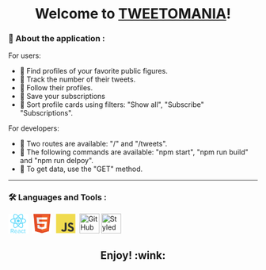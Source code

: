 <h1 align="center">Welcome to <a href="https://yevhen-arkhipov.github.io/tweetomania/" target="_blank">TWEETOMANIA</a>!</h1>

<!-- BLOG-POST-LIST:START -->
### :speech_balloon: About the application :

For users:

- :jigsaw: Find profiles of your favorite public figures.
- :jigsaw: Track the number of their tweets.
- :jigsaw: Follow their profiles.
- :jigsaw: Save your subscriptions
- :jigsaw: Sort profile cards using filters: "Show all", "Subscribe" "Subscriptions".

For developers:

- :telescope: Two routes are available: "/" and "/tweets".
- :telescope: The following commands are available: "npm start", "npm run build" and "npm run delpoy".
- :telescope: To get data, use the "GET" method.

---

### :hammer_and_wrench: Languages and Tools :

<div>
  <img src="https://github.com/devicons/devicon/blob/master/icons/react/react-original-wordmark.svg" title="React" alt="React" width="40" height="40"/>&nbsp;
  <img src="https://github.com/devicons/devicon/blob/master/icons/html5/html5-original.svg" title="HTML5" alt="HTML" width="40" height="40"/>&nbsp;
  <img src="https://github.com/devicons/devicon/blob/master/icons/javascript/javascript-original.svg" title="JavaScript" alt="JavaScript" width="40" height="40"/>&nbsp;
  <img src="https://i.imgur.com/OvqFdfS.png" title="GitHub" **alt="GitHub" width="40" height="40"/>
  <img src="https://i.imgur.com/eG6i80j.png" title="StyledComponents" **alt="StyledComponents" width="40" height="40"/>
</div>

<!-- BLOG-POST-LIST:END -->

<h2 align="center">Enjoy! :wink:</h3>
	
